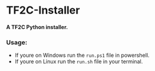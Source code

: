 # TF2C-Installer
#### A TF2C Python installer.

### Usage:
- If youre on Windows run the `run.ps1` file in powershell.
- If youre on Linux run the `run.sh` file in your terminal.